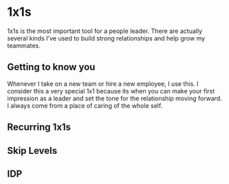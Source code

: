 # 1x1s

1x1s is the most important tool for a people leader.  There are actually several kinds I've used to build strong relationships and help grow my teammates.

## Getting to know you

Whenever I take on a new team or hire a new employee, I use this.  I consider this a very special 1x1 because its when you can make your first impression as a leader and set the tone for the relationship moving forward.  I always come from a place of caring of the whole self.

## Recurring 1x1s

## Skip Levels

## IDP
